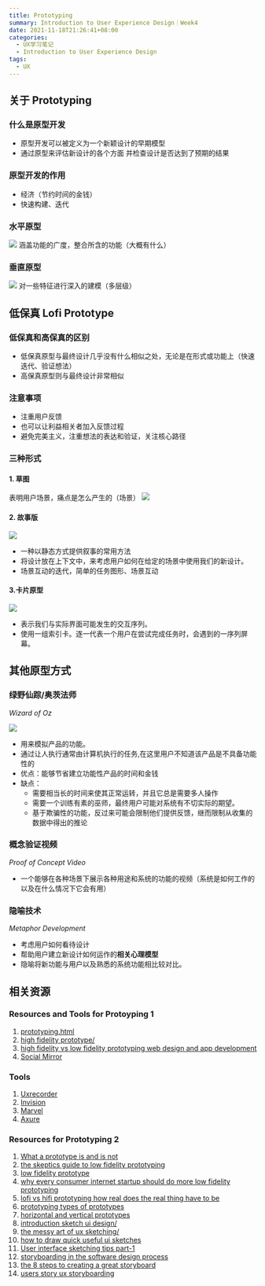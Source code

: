 ```yaml
---
title: Prototyping
summary: Introduction to User Experience Design｜Week4
date: 2021-11-18T21:26:41+08:00
categories:
  - UX学习笔记
  - Introduction to User Experience Design
tags:
  - UX
---
```


## **关于 Prototyping**

### 什么是原型开发

- 原型开发可以被定义为一个新颖设计的早期模型
- 通过原型来评估新设计的各个方面 并检查设计是否达到了预期的结果

### 原型开发的作用

- 经济（节约时间的金钱）
- 快速构建、迭代

### 水平原型

![](/2021-11-18-ux4/1.png)
涵盖功能的广度，整合所含的功能（大概有什么）

### 垂直原型

![](/2021-11-18-ux4/2.png)
对一些特征进行深入的建模（多层级）

## **低保真 Lofi Prototype**

### 低保真和高保真的区别

- 低保真原型与最终设计几乎没有什么相似之处，无论是在形式或功能上（快速迭代、验证想法）
- 高保真原型则与最终设计非常相似

### 注意事项

- 注重用户反馈
- 也可以让利益相关者加入反馈过程
- 避免完美主义，注重想法的表达和验证，关注核心路径

### 三种形式

#### 1. 草图

表明用户场景，痛点是怎么产生的（场景）
![](/2021-11-18-ux4/3.png)

#### 2. 故事版

![](/2021-11-18-ux4/4.png)

- 一种以静态方式提供叙事的常用方法
- 将设计放在上下文中，来考虑用户如何在给定的场景中使用我们的新设计。
- 场景互动的迭代，简单的任务图形、场景互动

#### 3.卡片原型

![](/2021-11-18-ux4/5.png)

- 表示我们与实际界面可能发生的交互序列。
- 使用一组索引卡。逐一代表一个用户在尝试完成任务时，会遇到的一序列屏幕。

## **其他原型方式**

### 绿野仙踪/奥茨法师

_Wizard of Oz_

![](/2021-11-18-ux4/6.png)

- 用来模拟产品的功能。
- 通过让人执行通常由计算机执行的任务,在这里用户不知道该产品是不具备功能性的
- 优点：能够节省建立功能性产品的时间和金钱
- 缺点：
  - 需要相当长的时间来使其正常运转，并且它总是需要多人操作
  - 需要一个训练有素的巫师，最终用户可能对系统有不切实际的期望。
  - 基于欺骗性的功能，反过来可能会限制他们提供反馈，继而限制从收集的数据中得出的推论

### 概念验证视频

_Proof of Concept Video_

- 一个能够在各种场景下展示各种用途和系统的功能的视频（系统是如何工作的 以及在什么情况下它会有用）

### 隐喻技术

_Metaphor Development_

- 考虑用户如何看待设计
- 帮助用户建立新设计如何运作的**相关心理模型**
- 隐喻将新功能与用户以及熟悉的系统功能相比较对比。

## **相关资源**

### Resources and Tools for Protoyping 1

1. [prototyping.html](http://www.usability.gov/how-to-and-tools/methods/prototyping.html)
2. [high fidelity prototype/](http://www.usabilityfirst.com/glossary/high-fidelity-prototype/)
3. [high fidelity vs low fidelity prototyping web design and app development](http://www.atlargeinc.com/insights/high-fidelity-vs-low-fidelity-prototyping-web-design-and-app-development)
4. [Social Mirror](https://www.youtube.com/watch?v=91-JnTq3MhA)

### Tools

1. [Uxrecorder](http://www.uxrecorder.com/)
2. [Invision](https://www.invisionapp.com/)
3. [Marvel](https://marvelapp.com/)
4. [Axure](http://www.axure.com/)

### Resources for Prototyping 2

1. [What a prototype is and is not](https://uxmag.com/articles/what-a-prototype-is-and-is-not)
2. [the skeptics guide to low fidelity prototyping](https://www.smashingmagazine.com/2014/10/the-skeptics-guide-to-low-fidelity-prototyping/)
3. [low fidelity prototype](http://www.usabilityfirst.com/glossary/low-fidelity-prototype/)
4. [why every consumer internet startup should do more low fidelity prototyping](http://andrewchen.co/why-every-consumer-internet-startup-should-do-more-low-fidelity-prototyping/)
5. [lofi vs hifi prototyping how real does the real thing have to be](http://www.telono.com/en/articles/lo-fi-vs-hi-fi-prototyping-how-real-does-the-real-thing-have-to-be/)
6. [prototyping types of prototypes](http://it.toolbox.com/blogs/enterprise-solutions/prototyping-types-of-prototypes-14927)
7. [horizontal and vertical prototypes](http://www.usabilityfirst.com/glossary/horizontal-and-vertical-prototypes/)
8. [introduction sketch ui design/](http://marketblog.envato.com/grow-improve/creativity/introduction-sketch-ui-design/)
9. [the messy art of ux sketching/](https://www.smashingmagazine.com/2011/12/the-messy-art-of-ux-sketching/)
10. [how to draw quick useful ui sketches](http://www.slideshare.net/LaneHalley/how-to-draw-quick-useful-ui-sketches)
11. [User interface sketching tips part-1](http://ui-patterns.com/blog/User-interface-sketching-tips-part-1)
12. [storyboarding in the software design process](https://uxmag.com/articles/storyboarding-in-the-software-design-process)
13. [the 8 steps to creating a great storyboard](http://www.fastcodesign.com/1672917/the-8-steps-to-creating-a-great-storyboard)
14. [users story ux storyboarding](http://www.slideshare.net/fgarofalo/users-story-ux-storyboarding)
